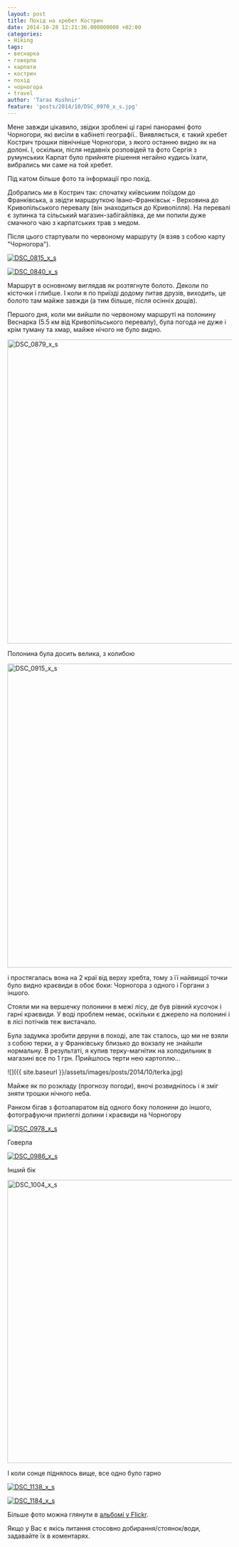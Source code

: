 ```yaml
---
layout: post
title: Похід на хребет Кострич
date: 2014-10-28 12:21:36.000000000 +02:00
categories:
- Hiking
tags:
- веснарка
- говерла
- карпати
- кострич
- похід
- чорногора
- travel
author: 'Taras Kushnir'
feature: 'posts/2014/10/DSC_0970_x_s.jpg'
---
```


Мене завжди цікавило, звідки зроблені ці гарні панорамні фото Чорногори, які висіли в кабінеті географії.. Виявляється, є такий хребет Кострич трошки північніше Чорногори, з якого останню видно як на долоні. І, оскільки, після недавніх розповідей та фото Сергія з румунських Карпат було прийняте рішення негайно кудись їхати, вибрались ми саме на той хребет.

Під катом більше фото та інформації про похід.

<!--more-->

Добрались ми в Кострич так: спочатку київським поїздом до Франківська, а звідти маршруткою Івано-Франківськ - Верховина до Кривопільського перевалу (він знаходиться до Кривопілля). На перевалі є зупинка та сільський магазин-забігайлівка, де ми попили дуже смачного чаю з карпатських трав з медом.

Після цього стартували по червоному маршруту (я взяв з собою карту "Чорногора").

<a data-flickr-embed="true"  href="https://www.flickr.com/photos/ribtoks/14970900373" title="DSC_0815_x_s"><img src="https://farm4.staticflickr.com/3953/14970900373_1531baa329_b.jpg" alt="DSC_0815_x_s"></a>

<a data-flickr-embed="true"  href="https://www.flickr.com/photos/ribtoks/15591045225" title="DSC_0840_x_s"><img src="https://farm4.staticflickr.com/3941/15591045225_9292e71aa0_b.jpg" alt="DSC_0840_x_s"></a>

Маршрут в основному виглядав як розтягнуте болото. Деколи по кісточки і глибше. І коли я по приїзді додому питав друзів, виходить, це болото там майже завжди (а тим більше, після осінніх дощів).

Першого дня, коли ми вийшли по червоному маршруті на полонину Веснарка (5.5 км від Кривопільського перевалу), була погода не дуже і крім туману та хмар, майже нічого не було видно.

<a data-flickr-embed="true"  href="https://www.flickr.com/photos/ribtoks/14970902313" title="DSC_0879_x_s"><img src="https://farm4.staticflickr.com/3949/14970902313_4e0f7d1dfc_b.jpg" width="1024" height="683" alt="DSC_0879_x_s"></a>

Полонина була досить велика, з колибою

<a data-flickr-embed="true"  href="https://www.flickr.com/photos/ribtoks/14970306664" title="DSC_0915_x_s"><img src="https://farm4.staticflickr.com/3946/14970306664_3aeeda6eb8_b.jpg" width="1024" height="683" alt="DSC_0915_x_s"></a>

і простягалась вона на 2 краї від верху хребта, тому з її найвищої точки було видно краєвиди в обоє боки: Чорногора з одного і Горгани з іншого.

Стояли ми на вершечку полонини в межі лісу, де був рівний кусочок і гарні краєвиди. У воді проблем немає, оскільки є джерело на полонині і в лісі потічків теж вистачало.

Була задумка зробити деруни в поході, але так сталось, що ми не взяли з собою терки, а у Франківську близько до вокзалу не знайшли нормальну. В результаті, я купив терку-магнітик на холодильник в магазині все по 1 грн. Прийшлось терти нею картоплю...

![]({{ site.baseurl }}/assets/images/posts/2014/10/terka.jpg)

Майже як по розкладу (прогнозу погоди), вночі розвиднілось і я зміг зняти трошки нічного неба.

Ранком бігав з фотоапаратом від одного боку полонини до іншого, фотографуючи прилеглі долини і краєвиди на Чорногору

<a data-flickr-embed="true"  href="https://www.flickr.com/photos/ribtoks/15588391391" title="DSC_0978_x_s"><img src="https://farm4.staticflickr.com/3944/15588391391_d804eee808_b.jpg" alt="DSC_0978_x_s"></a>

Говерла

<a data-flickr-embed="true"  href="https://www.flickr.com/photos/ribtoks/15404435719" title="DSC_0986_x_s"><img src="https://farm6.staticflickr.com/5609/15404435719_88e2d01820_b.jpg" alt="DSC_0986_x_s"></a>

Інший бік

<a data-flickr-embed="true"  href="https://www.flickr.com/photos/ribtoks/15567368186" title="DSC_1004_x_s"><img src="https://farm4.staticflickr.com/3945/15567368186_442ee5cf95_b.jpg" width="1024" height="636" alt="DSC_1004_x_s"></a>

І коли сонце піднялось вище, все одно було гарно

<a data-flickr-embed="true"  href="https://www.flickr.com/photos/ribtoks/14970910683" title="DSC_1138_x_s"><img src="https://farm4.staticflickr.com/3951/14970910683_394d84af7a_b.jpg" alt="DSC_1138_x_s"></a>

<a data-flickr-embed="true"  href="https://www.flickr.com/photos/ribtoks/14970913303" title="DSC_1184_x_s"><img src="https://farm4.staticflickr.com/3946/14970913303_b74c6c410c_b.jpg" alt="DSC_1184_x_s"></a>

Більше фото можна глянути в [альбомі у Flickr](https://www.flickr.com/photos/ribtoks/sets/72157648832977456/).

Якщо у Вас є якісь питання стосовно добирання/стоянок/води, задавайте їх в коментарях.
